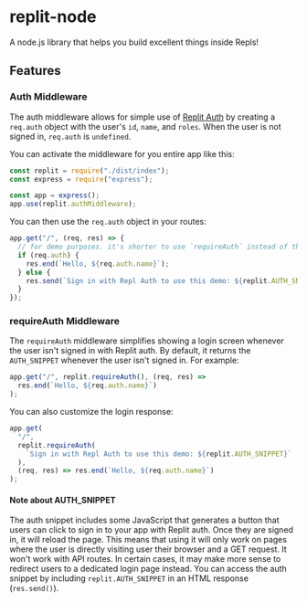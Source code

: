 # replit-node

A node.js library that helps you build excellent things inside Repls!

## Features

### Auth Middleware

The auth middleware allows for simple use of
[Replit Auth](https://docs.replit.com/hosting/authenticating-users-repl-auth) by
creating a `req.auth` object with the user's `id`, `name`, and `roles`. When the user
is not signed in, `req.auth` is `undefined`.

You can activate the middleware for you entire app like this:

```js
const replit = require("./dist/index");
const express = require("express");

const app = express();
app.use(replit.authMiddleware);
```

You can then use the `req.auth` object in your routes:

```js
app.get("/", (req, res) => {
  // for demo purposes. it's shorter to use `requireAuth` instead of this.
  if (req.auth) {
    res.end(`Hello, ${req.auth.name}`);
  } else {
    res.send(`Sign in with Repl Auth to use this demo: ${replit.AUTH_SNIPPET}`);
  }
});
```

### requireAuth Middleware

The `requireAuth` middleware simplifies showing a login screen whenever the user isn't
signed in with Replit auth. By default, it returns the `AUTH_SNIPPET` whenever the user
isn't signed in. For example:

```js
app.get("/", replit.requireAuth(), (req, res) =>
  res.end(`Hello, ${req.auth.name}`)
);
```

You can also customize the login response:

```js
app.get(
  "/",
  replit.requireAuth(
    `Sign in with Repl Auth to use this demo: ${replit.AUTH_SNIPPET}`
  ),
  (req, res) => res.end(`Hello, ${req.auth.name}`)
);
```

#### Note about AUTH_SNIPPET

The auth snippet includes some JavaScript that generates a button that users can click
to sign in to your app with Replit auth. Once they are signed in, it will reload the
page. This means that using it will only work on pages where the user is directly
visiting user their browser and a GET request. It won't work with API routes. In
certain cases, it may make more sense to redirect users to a dedicated login page
instead. You can access the auth snippet by including `replit.AUTH_SNIPPET` in an HTML
response (`res.send()`).
